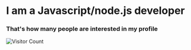 # I am a Javascript/node.js developer

### That's how many people are interested in my profile
![Visitor Count](https://profile-counter.glitch.me/then19/count.svg)

